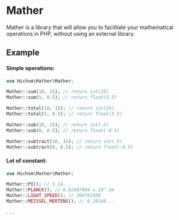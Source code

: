 # Mather

Mather is a library that will allow you to facilitate your mathematical operations in PHP, without using an external library.

## Example

#### Simple operations:
```php
use Hichxm\Mather\Mather;

Mather::sum(10, 15); // return int(25)
Mather::sum(5, 0.5); // return float(5.5)

Mather::total(10, 15); // return int(25)
Mather::total(5, 0.5); // return float(5.5)

Mather::sub(10, 15); // return int(-5)
Mather::sub(0, 0.5); // return float(-0.5)

Mather::subtract(10, 15); // return int(-5)
Mather::subtract(0, 0.5); // return float(-0.5)
```

#### Lot of constant:
```php
use Hichxm\Mather\Mather;

Mather::PI(); // 3.14...
Mather::PLANCK(); // 6.62607004 x 10^-34
Mather::LIGHT_SPEED(); // 299792458
Mather::MEISSEL_MERTENS(); // 0.26149...

...

```
